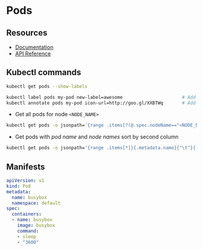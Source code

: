 # Pods

## Resources
* [Documentation](https://kubernetes.io/docs/concepts/workloads/pods/pod/)
* [API Reference](https://kubernetes.io/docs/reference/generated/kubernetes-api/v1.9/#pod-v1-core)

## Kubectl commands

```bash
kubectl get pods --show-labels

kubectl label pods my-pod new-label=awesome                      # Add a Label
kubectl annotate pods my-pod icon-url=http://goo.gl/XXBTWq       # Add an annotation
```

* Get all pods for node `<NODE_NAME>`
```bash
kubectl get pods -o jsonpath='{range .items[?(@.spec.nodeName=="<NODE_NAME>")]}{.metadata.name}{"\n"}' --all-namespaces
```

* Get pods with _pod name_ and _node names_ sort by second column
```bash
kubectl get pods -o jsonpath='{range .items[*]}{.metadata.name}{"\t"}{.spec.nodeName}{"\n"}' --all-namespaces | sort -k 2
```

## Manifests

```yaml
apiVersion: v1
kind: Pod
metadata:
  name: busybox
  namespace: default
spec:
  containers:
  - name: busybox
    image: busybox
    command:
    - sleep
    - "3600"
```
